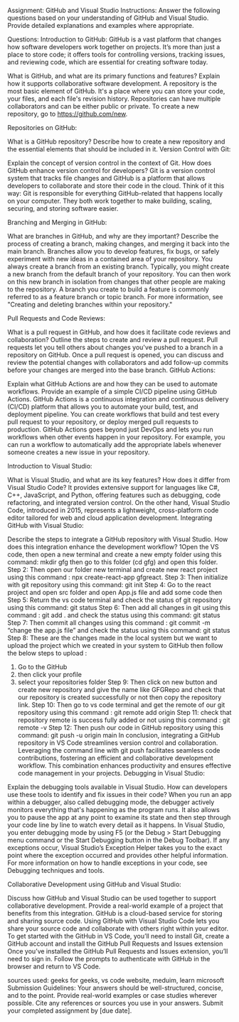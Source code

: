 
Assignment: GitHub and Visual Studio
Instructions:
Answer the following questions based on your understanding of GitHub and Visual Studio. Provide detailed explanations and examples where appropriate.

Questions:
Introduction to GitHub:
GitHub is a vast platform that changes how software developers work together on projects. It’s more than just a place to store code; it offers tools for controlling versions, tracking issues, and reviewing code, which are essential for creating software today.

What is GitHub, and what are its primary functions and features? Explain how it supports collaborative software development.
A repository is the most basic element of GitHub. It's a place where you can store your code, your files, and each file's revision history. Repositories can have multiple collaborators and can be either public or private.
To create a new repository, go to https://github.com/new. 

Repositories on GitHub:

What is a GitHub repository? Describe how to create a new repository and the essential elements that should be included in it.
Version Control with Git:

Explain the concept of version control in the context of Git. How does GitHub enhance version control for developers?
Git is a version control system that tracks file changes and GitHub is a platform that allows developers to collaborate and store their code in the cloud. Think of it this way: Git is responsible for everything GitHub-related that happens locally on your computer. They both work together to make building, scaling, securing, and storing software easier.


Branching and Merging in GitHub:

What are branches in GitHub, and why are they important? Describe the process of creating a branch, making changes, and merging it back into the main branch.
Branches allow you to develop features, fix bugs, or safely experiment with new ideas in a contained area of your repository.
You always create a branch from an existing branch. Typically, you might create a new branch from the default branch of your repository. You can then work on this new branch in isolation from changes that other people are making to the repository. A branch you create to build a feature is commonly referred to as a feature branch or topic branch. For more information, see "Creating and deleting branches within your repository."

Pull Requests and Code Reviews:

What is a pull request in GitHub, and how does it facilitate code reviews and collaboration? Outline the steps to create and review a pull request.
Pull requests let you tell others about changes you've pushed to a branch in a repository on GitHub. Once a pull request is opened, you can discuss and review the potential changes with collaborators and add follow-up commits before your changes are merged into the base branch.
GitHub Actions:

Explain what GitHub Actions are and how they can be used to automate workflows. Provide an example of a simple CI/CD pipeline using GitHub Actions.
GitHub Actions is a continuous integration and continuous delivery (CI/CD) platform that allows you to automate your build, test, and deployment pipeline. You can create workflows that build and test every pull request to your repository, or deploy merged pull requests to production.
GitHub Actions goes beyond just DevOps and lets you run workflows when other events happen in your repository. For example, you can run a workflow to automatically add the appropriate labels whenever someone creates a new issue in your repository.

Introduction to Visual Studio:

What is Visual Studio, and what are its key features? How does it differ from Visual Studio Code?
It provides extensive support for languages like C#, C++, JavaScript, and Python, offering features such as debugging, code refactoring, and integrated version control. On the other hand, Visual Studio Code, introduced in 2015, represents a lightweight, cross-platform code editor tailored for web and cloud application development.
Integrating GitHub with Visual Studio:

Describe the steps to integrate a GitHub repository with Visual Studio. How does this integration enhance the development workflow?
1Open the VS code, then open a new terminal and create a new empty folder using this command: mkdir gfg
then go to this folder (cd gfg) and open this folder.
Step 2: Then open our folder new terminal and create new react project using this command : npx create-react-app gfgreact.
Step 3: Then initialize with git repository using this command: git init 
Step 4: Go to the react project and open src folder and open App.js file and add some code then
Step 5: Return the vs code terminal and check the status of git repository using this command: git status
Step 6: Then add all changes in git using this command : git add . and check the status using this command: git status
Step 7: Then commit all changes using this command : git commit -m “change the app.js file” and check the status using this command: git status
Step 8: These are the changes made in the local system but we want to upload the project which we created in your system to GitHub then follow the below steps to upload :
1.	Go to the GitHub
2.	then click your profile
3.	select your repositories folder
Step 9: Then click on new button and create new repository and give the name like GFGRepo and check that our repository is created successfully or not then copy the repository link.
Step 10: Then go to vs code terminal and get the remote of our git repository using this command : git remote add origin
Step 11: check that repository remote is success fully added or not using this command : git remote -v
Step 12: Then push our code in GitHub repository using this command: git push -u origin main
In conclusion, integrating a GitHub repository in VS Code streamlines version control and collaboration. Leveraging the command line with git push facilitates seamless code contributions, fostering an efficient and collaborative development workflow. This combination enhances productivity and ensures effective code management in your projects.
Debugging in Visual Studio:

Explain the debugging tools available in Visual Studio. How can developers use these tools to identify and fix issues in their code?
When you run an app within a debugger, also called debugging mode, the debugger actively monitors everything that's happening as the program runs. It also allows you to pause the app at any point to examine its state and then step through your code line by line to watch every detail as it happens.
In Visual Studio, you enter debugging mode by using F5 (or the Debug > Start Debugging menu command or the Start Debugging button   in the Debug Toolbar). If any exceptions occur, Visual Studio’s Exception Helper takes you to the exact point where the exception occurred and provides other helpful information. For more information on how to handle exceptions in your code, see Debugging techniques and tools.

Collaborative Development using GitHub and Visual Studio:

Discuss how GitHub and Visual Studio can be used together to support collaborative development. Provide a real-world example of a project that benefits from this integration.
GitHub is a cloud-based service for storing and sharing source code. Using GitHub with Visual Studio Code lets you share your source code and collaborate with others right within your editor.
To get started with the GitHub in VS Code, you’ll need to install Git, create a GitHub account and install the GitHub Pull Requests and Issues extension
Once you’ve installed the GitHub Pull Requests and Issues extension, you’ll need to sign in. Follow the prompts to authenticate with GitHub in the browser and return to VS Code.


sources used: geeks for geeks, vs code website, meduim, learn microsoft
Submission Guidelines:
Your answers should be well-structured, concise, and to the point.
Provide real-world examples or case studies wherever possible.
Cite any references or sources you use in your answers.
Submit your completed assignment by [due date].
